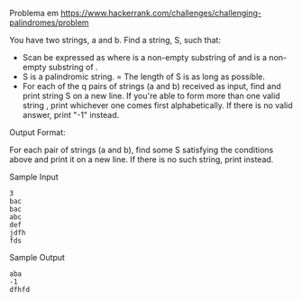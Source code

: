 Problema em https://www.hackerrank.com/challenges/challenging-palindromes/problem

You have two strings, a and b. Find a string, S, such that:

- Scan be expressed as  where  is a non-empty substring of  and  is a non-empty substring of .
- S is a palindromic string.
= The length of S is as long as possible.
- For each of the q pairs of strings (a and b) received as input, find and print string S on a new line. If you're able to form more than one valid string , print whichever one comes first alphabetically. If there is no valid answer, print "-1" instead.

Output Format:

For each pair of strings (a and b), find some S satisfying the conditions above and print it on a new line. If there is no such string, print  instead.

Sample Input
```
3
bac
bac
abc
def
jdfh
fds
```
Sample Output
```
aba
-1
dfhfd
```